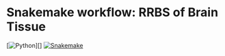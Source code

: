 # Snakemake workflow: RRBS of Brain Tissue

[![Python](https://img.shields.io/badge/python-=3.8.10-brightgreen.svg)][]
[![Snakemake](https://img.shields.io/badge/snakemake-=6.5.3-blueviolet.svg)](https://snakemake.github.io)
